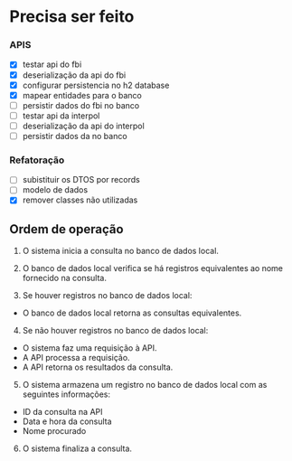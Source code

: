 # Precisa ser feito

### APIS
- [X] testar api do fbi
- [X] deserialização da api do fbi 
- [X] configurar persistencia no h2 database
- [X] mapear entidades para o banco
- [ ] persistir dados do fbi no banco
- [ ] testar api da interpol
- [ ] deserialização da api do interpol
- [ ] persistir dados da no banco

### Refatoração
- [ ] subistituir os DTOS por records
- [ ] modelo de dados
- [X] remover classes não utilizadas

## Ordem de operação
1. O sistema inicia a consulta no banco de dados local.

2. O banco de dados local verifica se há registros equivalentes ao nome fornecido na consulta.

3. Se houver registros no banco de dados local:
  - O banco de dados local retorna as consultas equivalentes.

4. Se não houver registros no banco de dados local:
  - O sistema faz uma requisição à API.
  - A API processa a requisição.
  - A API retorna os resultados da consulta.

5. O sistema armazena um registro no banco de dados local com as seguintes informações:
  - ID da consulta na API
  - Data e hora da consulta
  - Nome procurado

6. O sistema finaliza a consulta.
